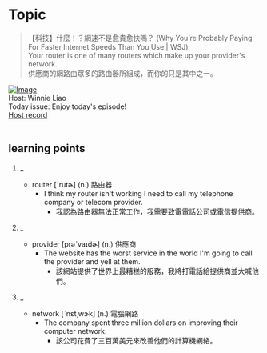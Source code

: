 # Topic

> 【科技】什麼！？網速不是愈貴愈快嗎？ (Why You’re Probably Paying For Faster Internet Speeds Than You Use | WSJ) <br>
> Your router is one of many routers which make up your provider's network. <br>
> 供應商的網路由眾多的路由器所組成，而你的只是其中之一。 <br>

[![Image](https://cdn.voicetube.com/assets/thumbnails/9QAoQuF2DFA.jpg)](https://www.youtube.com/embed/9QAoQuF2DFA?rel=0&showinfo=0&cc_load_policy=0&controls=1&autoplay=1&iv_load_policy=3&playsinline=1&wmode=transparent&start=26&end=31&enablejsapi=1&origin=https://tw.voicetube.com&widgetid=1)<br>
Host: Winnie Liao
<br>Today issue: Enjoy today's episode!
<br>
[Host record](https://cdn.voicetube.com/tmp/everyday_records/callmeboss901/4171.mp3)
<br><br>
## learning points
1. _
	* router [ˋrutɚ] (n.) 路由器
		- I think my router isn't working I need to call my telephone company or telecom provider.
			+ 我認為路由器無法正常工作，我需要致電電話公司或電信提供商。

2. _
	* provider [prəˋvaɪdɚ] (n.) 供應商
		- The website has the worst service in the world I'm going to call the provider and yell at them.
			+ 該網站提供了世界上最糟糕的服務，我將打電話給提供商並大喊他們。

3. _
	* network [ˋnɛt͵wɝk] (n.) 電腦網路
		- The company spent three million dollars on improving their computer network.
			+ 該公司花費了三百萬美元來改善他們的計算機網絡。
